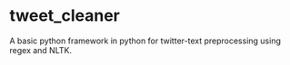 # tweet_cleaner
A basic python framework in python for twitter-text preprocessing using regex and NLTK.

